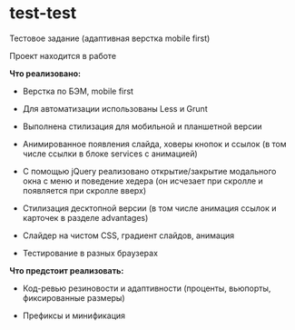 # test-test
Тестовое задание (адаптивная верстка mobile first)

Проект находится в работе

**Что реализовано:**

- Верстка по БЭМ, mobile first

- Для автоматизации использованы Less и Grunt

- Выполнена стилизация для мобильной и планшетной версии

- Анимированное появления слайда, ховеры кнопок и ссылок (в том числе ссылки в блоке services с анимацией)

- С помощью jQuery реализовано открытие/закрытие модального окна с меню и поведение хедера (он исчезает при скролле и появляется при скролле вверх)

- Стилизация десктопной версии (в том числе анимация ссылок и карточек в разделе advantages)

- Слайдер на чистом CSS, градиент слайдов, анимация

- Тестирование в разных браузерах

**Что предстоит реализовать:**

- Код-ревью резиновости и адаптивности (проценты, вьюпорты, фиксированные размеры)

- Префиксы и минификация

